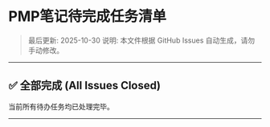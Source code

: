# PMP笔记待完成任务清单

> 最后更新: 2025-10-30
> 说明: 本文件根据 GitHub Issues 自动生成，请勿手动修改。

---

## ✅ 全部完成 (All Issues Closed)

当前所有待办任务均已处理完毕。

---

